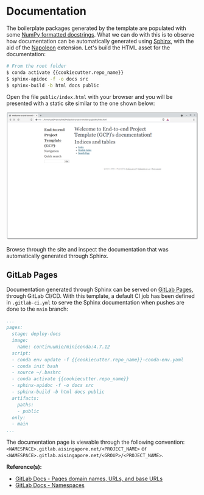 # Documentation

The boilerplate packages generated by the template are populated with
some
[NumPy formatted docstrings](https://numpydoc.readthedocs.io/en/latest/format.html#docstring-standard).
What we can do with this is to observe how documentation can be
automatically generated using
[Sphinx](https://www.sphinx-doc.org/en/master/),
with the aid of the
[Napoleon](https://www.sphinx-doc.org/en/master/usage/extensions/napoleon.html)
extension. Let's build the HTML asset for the documentation:

```bash
# From the root folder
$ conda activate {{cookiecutter.repo_name}}
$ sphinx-apidoc -f -o docs src
$ sphinx-build -b html docs public
```

Open the file `public/index.html` with your browser and you will be
presented with a static site similar to the one shown below:

![Sphinx - Generated Landing Page for Documentation Site](../assets/screenshots/sphinx-generated-doc-landing-page.png)

Browse through the site and inspect the documentation that was
automatically generated through Sphinx.

## GitLab Pages

Documentation generated through Sphinx can be served on
[GitLab Pages](https://docs.gitlab.com/ee/user/project/pages/), through
GitLab CI/CD. With this template, a default CI job has been defined
in `.gitlab-ci.yml` to serve the Sphinx documentation when pushes are
done to the `main` branch:

```yaml
...
pages:
  stage: deploy-docs
  image:
    name: continuumio/miniconda:4.7.12
  script:
  - conda env update -f {{cookiecutter.repo_name}}-conda-env.yaml
  - conda init bash
  - source ~/.bashrc
  - conda activate {{cookiecutter.repo_name}}
  - sphinx-apidoc -f -o docs src
  - sphinx-build -b html docs public
  artifacts:
    paths:
    - public
  only:
  - main
...
```

The documentation page is viewable through the following convention:
`<NAMESPACE>.gitlab.aisingapore.net/<PROJECT_NAME>` or
`<NAMESPACE>.gitlab.aisingapore.net/<GROUP>/<PROJECT_NAME>`.

__Reference(s):__

- [GitLab Docs - Pages domain names, URLs, and base URLs](https://docs.gitlab.com/ee/user/project/pages/getting_started_part_one.html)
- [GitLab Docs - Namespaces](https://docs.gitlab.com/ee/user/group/#namespaces)
